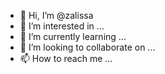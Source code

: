 - 👋 Hi, I’m @zalissa
- 👀 I’m interested in ...
- 🌱 I’m currently learning ...
- 💞️ I’m looking to collaborate on ...
- 📫 How to reach me ...

<!---
zalissa/zalissa is a ✨ special ✨ repository because its `README.md` (this file) appears on your GitHub profile.
You can click the Preview link to take a look at your changes.
--->
